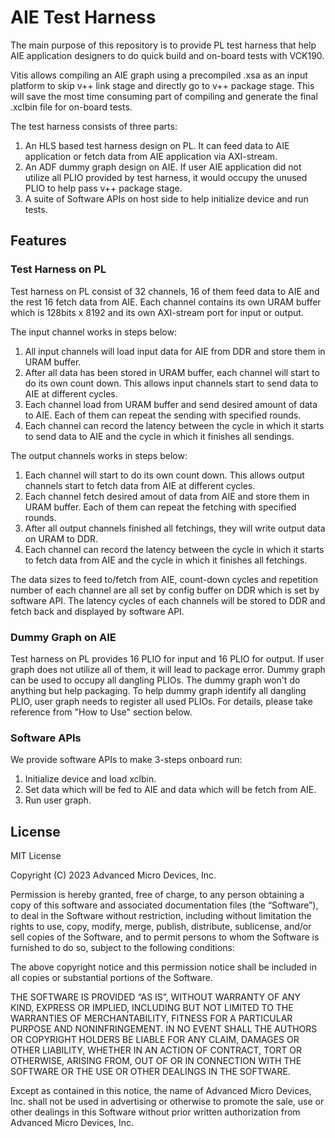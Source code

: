 # AIE Test Harness

The main purpose of this repository is to provide PL test harness that help AIE application designers to do quick build and on-board tests with VCK190.

Vitis allows compiling an AIE graph using a precompiled .xsa as an input platform to skip v++ link stage and directly go to v++ package stage.
This will save the most time consuming part of compiling and generate the final .xclbin file for on-board tests.

The test harness consists of three parts:

1.	An HLS based test harness design on PL. It can feed data to AIE application or fetch data from AIE application via AXI-stream.
2.	An ADF dummy graph design on AIE. If user AIE application did not utilize all PLIO provided by test harness, it would occupy the unused PLIO to help pass v++ package stage.
3.	A suite of Software APIs on host side to help initialize device and run tests.

## Features

### Test Harness on PL

Test harness on PL consist of 32 channels, 16 of them feed data to AIE and the rest 16 fetch data from AIE.
Each channel contains its own URAM buffer which is 128bits x 8192 and its own AXI-stream port for input or output.

The input channel works in steps below:

1. All input channels will load input data for AIE from DDR and store them in URAM buffer.
2. After all data has been stored in URAM buffer, each channel will start to do its own count down. This allows input channels start to send data to AIE at different cycles.
3. Each channel load from URAM buffer and send desired amount of data to AIE. Each of them can repeat the sending with specified rounds.
4. Each channel can record the latency between the cycle in which it starts to send data to AIE and the cycle in which it finishes all sendings.

The output channels works in steps below:

1. Each channel will start to do its own count down. This allows output channels start to fetch data from AIE at different cycles.
2. Each channel fetch desired amout of data from AIE and store them in URAM buffer. Each of them can repeat the fetching with specified rounds.
3. After all output channels finished all fetchings, they will write output data on URAM to DDR.
4. Each channel can record the latency between the cycle in which it starts to fetch data from AIE and the cycle in which it finishes all fetchings.

The data sizes to feed to/fetch from AIE, count-down cycles and repetition number of each channel are all set by config buffer on DDR which is set by software API.
The latency cycles of each channels will be stored to DDR and fetch back and displayed by software API.

### Dummy Graph on AIE

Test harness on PL provides 16 PLIO for input and 16 PLIO for output. If user graph does not utilize all of them, it will lead to package error.
Dummy graph can be used to occupy all dangling PLIOs. The dummy graph won't do anything but help packaging.
To help dummy graph identify all dangling PLIO, user graph needs to register all used PLIOs.
For details, please take reference from "How to Use" section below.

### Software APIs

We provide software APIs to make 3-steps onboard run:

1. Initialize device and load xclbin.
2. Set data which will be fed to AIE and data which will be fetch from AIE.
3. Run user graph.


## License

MIT License

Copyright (C) 2023 Advanced Micro Devices, Inc.

Permission is hereby granted, free of charge, to any person obtaining a copy of this software and associated documentation files (the “Software”), to deal in the Software without restriction, including without limitation the rights to use, copy, modify, merge, publish, distribute, sublicense, and/or sell copies of the Software, and to permit persons to whom the Software is furnished to do so, subject to the following conditions:

The above copyright notice and this permission notice shall be included in all copies or substantial portions of the Software.

THE SOFTWARE IS PROVIDED “AS IS”, WITHOUT WARRANTY OF ANY KIND, EXPRESS OR IMPLIED, INCLUDING BUT NOT LIMITED TO THE WARRANTIES OF MERCHANTABILITY, FITNESS FOR A PARTICULAR PURPOSE AND NONINFRINGEMENT. IN NO EVENT SHALL THE AUTHORS OR COPYRIGHT HOLDERS BE LIABLE FOR ANY CLAIM, DAMAGES OR OTHER LIABILITY, WHETHER IN AN ACTION OF CONTRACT, TORT OR OTHERWISE, ARISING FROM, OUT OF OR IN CONNECTION WITH THE SOFTWARE OR THE USE OR OTHER DEALINGS IN THE SOFTWARE.

Except as contained in this notice, the name of Advanced Micro Devices, Inc. shall not be used in advertising or otherwise to promote the sale, use or other dealings in this Software without prior written authorization from Advanced Micro Devices, Inc.

